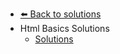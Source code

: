 - [⬅️ Back to solutions](../README.md)
- Html Basics   Solutions
  - [Solutions](./Solutions.md "Solutions")
